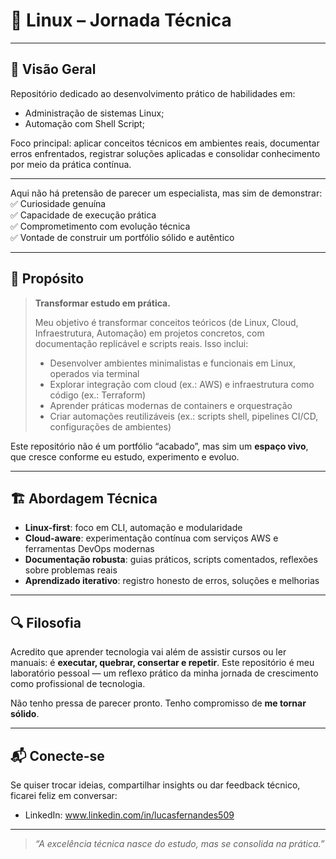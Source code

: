 # 🧠 Linux – Jornada Técnica 

---

## 🚀 Visão Geral

Repositório dedicado ao desenvolvimento prático de habilidades em:

- Administração de sistemas Linux;
- Automação com Shell Script;

Foco principal: aplicar conceitos técnicos em ambientes reais, documentar erros enfrentados, registrar soluções aplicadas e consolidar conhecimento por meio da prática contínua.

---
Aqui não há pretensão de parecer um especialista, mas sim de demonstrar:
✅ Curiosidade genuína  
✅ Capacidade de execução prática  
✅ Comprometimento com evolução técnica  
✅ Vontade de construir um portfólio sólido e autêntico

---

## 🎯 Propósito

> **Transformar estudo em prática.**
>
> Meu objetivo é transformar conceitos teóricos (de Linux, Cloud, Infraestrutura, Automação) em projetos concretos, com documentação replicável e scripts reais. Isso inclui:
>
> - Desenvolver ambientes minimalistas e funcionais em Linux, operados via terminal
> - Explorar integração com cloud (ex.: AWS) e infraestrutura como código (ex.: Terraform)
> - Aprender práticas modernas de containers e orquestração
> - Criar automações reutilizáveis (ex.: scripts shell, pipelines CI/CD, configurações de ambientes)

Este repositório não é um portfólio “acabado”, mas sim um **espaço vivo**, que cresce conforme eu estudo, experimento e evoluo.

---

## 🏗️ Abordagem Técnica

- **Linux-first**: foco em CLI, automação e modularidade
- **Cloud-aware**: experimentação contínua com serviços AWS e ferramentas DevOps modernas
- **Documentação robusta**: guias práticos, scripts comentados, reflexões sobre problemas reais
- **Aprendizado iterativo**: registro honesto de erros, soluções e melhorias

---

## 🔍 Filosofia

Acredito que aprender tecnologia vai além de assistir cursos ou ler manuais: é **executar, quebrar, consertar e repetir**. Este repositório é meu laboratório pessoal — um reflexo prático da minha jornada de crescimento como profissional de tecnologia.

Não tenho pressa de parecer pronto. Tenho compromisso de **me tornar sólido**.

---

## 📬 Conecte-se

Se quiser trocar ideias, compartilhar insights ou dar feedback técnico, ficarei feliz em conversar:

- LinkedIn: www.linkedin.com/in/lucasfernandes509 

---

> _“A excelência técnica nasce do estudo, mas se consolida na prática.”_

